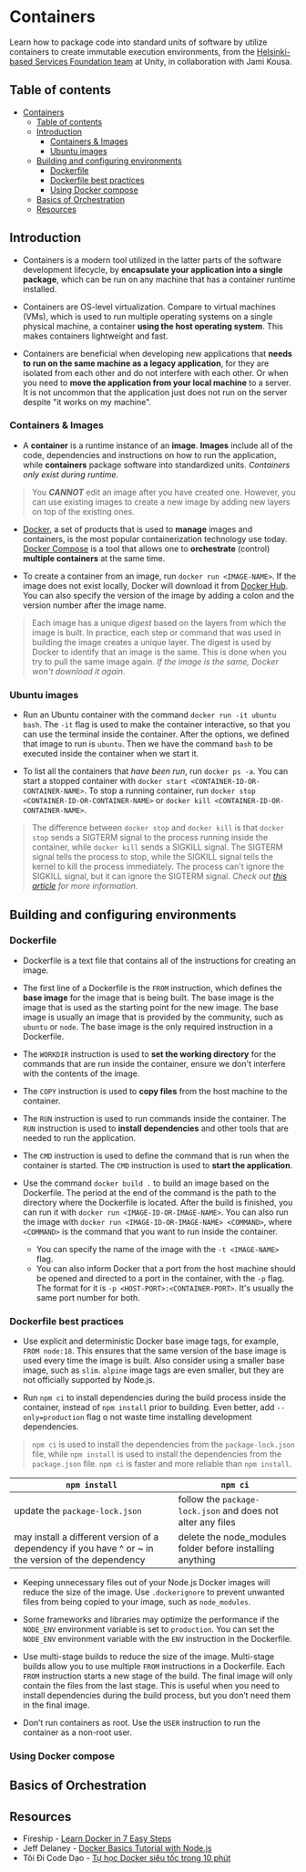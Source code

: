# Containers

Learn how to package code into standard units of software by utilize containers to create immutable execution environments, from the [Helsinki-based Services Foundation team](https://fullstackopen.com/en/part12) at Unity, in collaboration with Jami Kousa.

## Table of contents

- [Containers](#containers)
  - [Table of contents](#table-of-contents)
  - [Introduction](#introduction)
    - [Containers \& Images](#containers--images)
    - [Ubuntu images](#ubuntu-images)
  - [Building and configuring environments](#building-and-configuring-environments)
    - [Dockerfile](#dockerfile)
    - [Dockerfile best practices](#dockerfile-best-practices)
    - [Using Docker compose](#using-docker-compose)
  - [Basics of Orchestration](#basics-of-orchestration)
  - [Resources](#resources)

## Introduction

- Containers is a modern tool utilized in the latter parts of the software development lifecycle, by **encapsulate your application into a single package**, which can be run on any machine that has a container runtime installed.

- Containers are OS-level virtualization. Compare to virtual machines (VMs), which is used to run multiple operating systems on a single physical machine, a container **using the host operating system**. This makes containers lightweight and fast.

- Containers are beneficial when developing new applications that **needs to run on the same machine as a legacy application**, for they are isolated from each other and do not interfere with each other. Or when you need to **move the application from your local machine** to a server. It is not uncommon that the application just does not run on the server despite "it works on my machine".

### Containers & Images

- A **container** is a runtime instance of an **image**. **Images** include all of the code, dependencies and instructions on how to run the application, while **containers** package software into standardized units. _Containers only exist during runtime._

> You **_CANNOT_** edit an image after you have created one. However, you can use existing images to create a new image by adding new layers on top of the existing ones.

- [Docker](https://www.docker.com/), a set of products that is used to **manage** images and containers, is the most popular containerization technology use today. [Docker Compose](https://docs.docker.com/compose/) is a tool that allows one to **orchestrate** (control) **multiple containers** at the same time.

- To create a container from an image, run `docker run <IMAGE-NAME>`. If the image does not exist locally, Docker will download it from [Docker Hub](https://hub.docker.com/). You can also specify the version of the image by adding a colon and the version number after the image name.

> Each image has a unique _digest_ based on the layers from which the image is built. In practice, each step or command that was used in building the image creates a unique layer. The digest is used by Docker to identify that an image is the same. This is done when you try to pull the same image again. _If the image is the same, Docker won't download it again._

### Ubuntu images

- Run an Ubuntu container with the command `docker run -it ubuntu bash`. The `-it` flag is used to make the container interactive, so that you can use the terminal inside the container. After the options, we defined that image to run is `ubuntu`. Then we have the command `bash` to be executed inside the container when we start it.

- To list all the containers that _have been run_, run `docker ps -a`. You can start a stopped container with `docker start <CONTAINER-ID-OR-CONTAINER-NAME>`. To stop a running container, run `docker stop <CONTAINER-ID-OR-CONTAINER-NAME>` or `docker kill <CONTAINER-ID-OR-CONTAINER-NAME>`.

> The difference between `docker stop` and `docker kill` is that `docker stop` sends a SIGTERM signal to the process running inside the container, while `docker kill` sends a SIGKILL signal. The SIGTERM signal tells the process to stop, while the SIGKILL signal tells the kernel to kill the process immediately. The process can't ignore the SIGKILL signal, but it can ignore the SIGTERM signal. _Check out [this article](https://www.baeldung.com/ops/docker-stop-vs-kill) for more information._

## Building and configuring environments

### Dockerfile

- Dockerfile is a text file that contains all of the instructions for creating an image.

- The first line of a Dockerfile is the `FROM` instruction, which defines the **base image** for the image that is being built. The base image is the image that is used as the starting point for the new image. The base image is usually an image that is provided by the community, such as `ubuntu` or `node`. The base image is the only required instruction in a Dockerfile.

- The `WORKDIR` instruction is used to **set the working directory** for the commands that are run inside the container, ensure we don't interfere with the contents of the image.

- The `COPY` instruction is used to **copy files** from the host machine to the container.

- The `RUN` instruction is used to run commands inside the container. The `RUN` instruction is used to **install dependencies** and other tools that are needed to run the application.

- The `CMD` instruction is used to define the command that is run when the container is started. The `CMD` instruction is used to **start the application**.

- Use the command `docker build .` to build an image based on the Dockerfile. The period at the end of the command is the path to the directory where the Dockerfile is located. After the build is finished, you can run it with `docker run <IMAGE-ID-OR-IMAGE-NAME>`. You can also run the image with `docker run <IMAGE-ID-OR-IMAGE-NAME> <COMMAND>`, where `<COMMAND>` is the command that you want to run inside the container.
  - You can specify the name of the image with the `-t <IMAGE-NAME>` flag.
  - You can also inform Docker that a port from the host machine should be opened and directed to a port in the container, with the `-p` flag. The format for it is `-p <HOST-PORT>:<CONTAINER-PORT>`. It's usually the same port number for both.

### Dockerfile best practices

- Use explicit and deterministic Docker base image tags, for example, `FROM node:18`. This ensures that the same version of the base image is used every time the image is built. Also consider using a smaller base image, such as `slim`. `alpine` image tags are even smaller, but they are not officially supported by Node.js.

- Run `npm ci` to install dependencies during the build process inside the container, instead of `npm install` prior to building. Even better, add `--only=production` flag o not waste time installing development dependencies.

> `npm ci` is used to install the dependencies from the `package-lock.json` file, while `npm install` is used to install the dependencies from the `package.json` file. `npm ci` is faster and more reliable than `npm install`.

| `npm install`                                                                                       | `npm ci`                                                    |
| --------------------------------------------------------------------------------------------------- | ----------------------------------------------------------- |
| update the `package-lock.json`                                                                      | follow the `package-lock.json` and does not alter any files |
| may install a different version of a dependency if you have ^ or ~ in the version of the dependency | delete the node_modules folder before installing anything   |

- Keeping unnecessary files out of your Node.js Docker images will reduce the size of the image. Use `.dockerignore` to prevent unwanted files from being copied to your image, such as `node_modules`.

- Some frameworks and libraries may optimize the performance if the `NODE_ENV` environment variable is set to `production`. You can set the `NODE_ENV` environment variable with the `ENV` instruction in the Dockerfile.

- Use multi-stage builds to reduce the size of the image. Multi-stage builds allow you to use multiple `FROM` instructions in a Dockerfile. Each `FROM` instruction starts a new stage of the build. The final image will only contain the files from the last stage. This is useful when you need to install dependencies during the build process, but you don’t need them in the final image.

- Don’t run containers as root. Use the `USER` instruction to run the container as a non-root user.

### Using Docker compose

## Basics of Orchestration

## Resources

- Fireship - [Learn Docker in 7 Easy Steps](https://youtu.be/gAkwW2tuIqE)
- Jeff Delaney - [Docker Basics Tutorial with Node.js](https://fireship.io/lessons/docker-basics-tutorial-nodejs/)
- Tôi Đi Code Dạo - [Tự học Docker siêu tốc trong 10 phút](https://youtu.be/1k8pox8mkxc)
